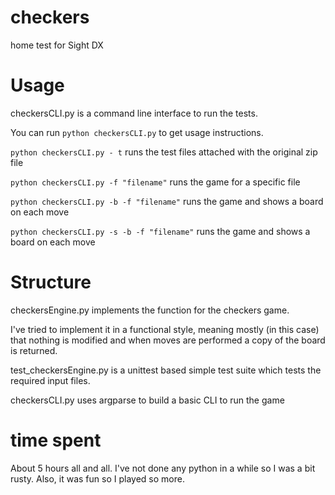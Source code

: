 # checkers
home test for Sight DX

# Usage

checkersCLI.py is a command line interface to run the tests. 

You can run `python checkersCLI.py` to get usage instructions. 

`python checkersCLI.py - t` runs the test files attached with the original zip file 

`python checkersCLI.py -f "filename"` runs the game for a specific file

`python checkersCLI.py -b -f "filename"` runs the game and shows a board on each move

`python checkersCLI.py -s -b -f "filename"` runs the game and shows a board on each move

# Structure 

checkersEngine.py implements the function for the checkers game. 

I've tried to implement it in a functional style, meaning mostly (in this case) that nothing is modified and when moves are performed a copy of the board is returned. 

test_checkersEngine.py is a unittest based simple test suite which tests the required input files. 

checkersCLI.py uses argparse to build a basic CLI to run the game

# time spent

About 5 hours all and all.
I've not done any python in a while so I was a bit rusty. Also, it was fun so I played so more.



